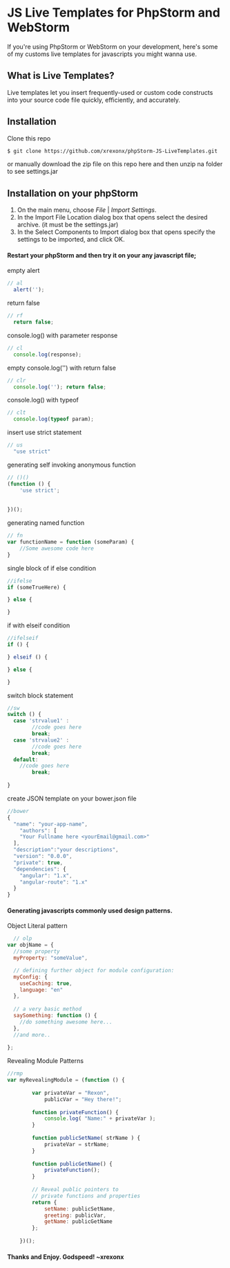 # JS Live Templates for PhpStorm and WebStorm

If you're using PhpStorm or WebStorm on your development, here's some of my customs live templates for javascripts you might wanna use.

## What is Live Templates?
Live templates let you insert frequently-used or custom code constructs into your source code file quickly, efficiently, and accurately.

## Installation

Clone this repo

```sh
$ git clone https://github.com/xrexonx/phpStorm-JS-LiveTemplates.git
```

or manually download the zip file on this repo here and then unzip na folder to see settings.jar



## Installation on your phpStorm
1. On the main menu, choose *File* | *Import Settings*.
2. In the Import File Location dialog box that opens select the desired archive. (it must be the settings.jar)
3. In the Select Components to Import dialog box that opens specify the settings to be imported, and click OK.


#### Restart your phpStorm and then try it on your any javascript file;
empty alert
```javascript
// al
  alert('');
```

return false
```javascript
// rf
  return false;
```

console.log() with parameter response
```javascript
// cl
  console.log(response);
```

empty console.log('') with return false
```javascript
// clr
  console.log(''); return false;
```

console.log() with typeof
```javascript
// clt
  console.log(typeof param);
```

insert use strict statement
```javascript
// us
  "use strict"
```

generating self invoking anonymous function
```javascript
// ()() 
(function () {
    'use strict';
    
    
})();
```

generating named function
```javascript
// fn 
var functionName = function (someParam) {
    //Some awesome code here
}
```

single block of if else condition
```javascript
//ifelse
if (someTrueHere) {

} else {

}
```

if with elseif condition
```javascript
//ifelseif
if () {

} elseif () {

} else {

}
```
switch block statement
```javascript
//sw
switch () {
  case 'strvalue1' :
        //code goes here
        break;
  case 'strvalue2' :
        //code goes here
        break;
  default:
    //code goes here
        break;
    
}
```

create JSON template on your bower.json file
```javascript
//bower
{
  "name": "your-app-name",
    "authors": [
    "Your Fullname here <yourEmail@gmail.com>"
  ],
  "description":"your descriptions",
  "version": "0.0.0",
  "private": true,
  "dependencies": {
    "angular": "1.x",
    "angular-route": "1.x"
  }
}

```

#### Generating javascripts commonly used design patterns.

Object Literal pattern
```javascript
  // olp
var objName = {
  //some property
  myProperty: "someValue",

  // defining further object for module configuration:
  myConfig: {
    useCaching: true,
    language: "en"
  },
 
  // a very basic method
  saySomething: function () {
    //do something awesome here...
  },
  //and more..
 
};
```

Revealing Module Patterns

```javascript
//rmp
var myRevealingModule = (function () {
 
        var privateVar = "Rexon",
            publicVar = "Hey there!";
 
        function privateFunction() {
            console.log( "Name:" + privateVar );
        }
 
        function publicSetName( strName ) {
            privateVar = strName;
        }
 
        function publicGetName() {
            privateFunction();
        }
 
        // Reveal public pointers to
        // private functions and properties
        return {
            setName: publicSetName,
            greeting: publicVar,
            getName: publicGetName
        };
 
    })();
```

#### Thanks and Enjoy. Godspeed! ~xrexonx
